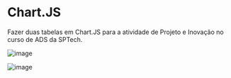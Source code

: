 # Chart.JS

Fazer duas tabelas em Chart.JS para a atividade de Projeto e Inovação no curso de ADS da SPTech.

![image](https://github.com/user-attachments/assets/41ab89ce-10f6-4114-863a-84d0b846d0ed)

![image](https://github.com/user-attachments/assets/cf797cd6-30ab-4f5b-b3cb-54121dfb51e4)

